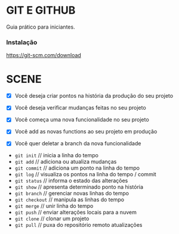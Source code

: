 # GIT E GITHUB

Guia prático para iniciantes.

### Instalação

https://git-scm.com/download

# SCENE

- [X] Você deseja criar pontos na história da produção do seu projeto
- [X] Você deseja verificar mudanças feitas no seu projeto

- [X] Você começa uma nova funcionalidade no seu projeto
- [X] Você add as novas functions ao seu projeto em produção
- [X] Você quer deletar a branch da nova funcionalidade

- `git init` // inicia a linha do tempo
- `git add` // adiciona ou atualiza mudanças
- `git commit` // adiciona um ponto na linha do tempo 
- `git log` // visualiza os pontos na linha do tempo / commit
- `git status` // informa o estado das alterações
- `git show` // apresenta determinado ponto na história
- `git branch` // gerenciar novas linhas do tempo
- `git checkout` // manipula as linhas do tempo
- `git merge` // unir linha do tempo
- `git push` // enviar alterações locais para a nuvem
- `git clone` // clonar um projeto
- `git pull` // puxa do repositório remoto atualizações